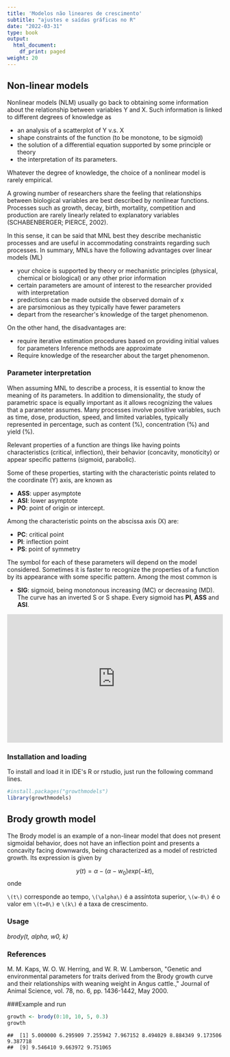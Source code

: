 ```yaml
---
title: 'Modelos não lineares de crescimento'
subtitle: "ajustes e saídas gráficas no R"
date: "2022-03-31"
type: book
output:
  html_document:
    df_print: paged
weight: 20
---
```






## Non-linear models 

Nonlinear models (NLM) usually go back to obtaining some information about the relationship between variables Y and X. Such information is linked to different degrees of knowledge as
- an analysis of a scatterplot of Y v.s. X
- shape constraints of the function (to be monotone, to be sigmoid)
- the solution of a differential equation supported by some
principle or theory
- the interpretation of its parameters.

Whatever the degree of knowledge, the choice of a nonlinear model is rarely empirical.

A growing number of researchers share the feeling that relationships between biological variables are best described by nonlinear functions. Processes such as growth, decay, birth, mortality, competition and production are rarely linearly related to explanatory variables (SCHABENBERGER; PIERCE, 2002).

In this sense, it can be said that MNL best
they describe mechanistic processes and are useful in accommodating constraints regarding such processes. In summary, MNLs have the following advantages over
linear models (ML)
- your choice is supported by theory or mechanistic principles (physical, chemical or biological) or any other prior information
- certain parameters are amount of interest to the researcher provided with interpretation
- predictions can be made outside the observed domain of x
- are parsimonious as they typically have fewer parameters
- depart from the researcher's knowledge of the target phenomenon.

On the other hand, the disadvantages are:
- require iterative estimation procedures based on providing initial values for parameters
 Inference methods are approximate
- Require knowledge of the researcher about the target phenomenon.

### Parameter interpretation 

When assuming MNL to describe a process, it is essential to know the meaning of its parameters. In addition to dimensionality, the study of parametric space is equally important as it allows recognizing the values that a parameter assumes. Many processes involve positive variables, such as time, dose, production, speed, and limited variables, typically represented in percentage, such as content (%), concentration (%) and yield (%).

Relevant properties of a function are things like having points
characteristics (critical, inflection), their behavior (concavity, monoticity) or appear specific patterns (sigmoid, parabolic).

Some of these properties, starting with the characteristic points related to the coordinate (Y) axis, are known as
- **ASS**: upper asymptote
- **ASI**: lower asymptote
- **PO**: point of origin or intercept.

Among the characteristic points on the abscissa axis (X) are:
- **PC**: critical point
- **PI**: inflection point
- **PS**: point of symmetry

The symbol for each of these parameters will depend on the model considered. Sometimes it is faster to recognize the properties of a function by its appearance with some specific pattern. Among the most common is
- **SIG**: sigmoid, being monotonous increasing (MC) or decreasing (MD). The curve has an inverted S or S shape. Every sigmoid has **PI**, **ASS** and **ASI**.


<iframe width='100%' height='300' src='https://rdrr.io/snippets/embed/?code=print(%22Hello%2C%20world!%22)' frameborder='0'></iframe>



### Installation and loading

To install and load it in IDE's R or rstudio, just run the following command lines.



```r
#install.packages("growthmodels")
library(growthmodels)
```

## Brody growth model


The Brody model is an example of a non-linear model that does not present sigmoidal behavior, does not have an inflection point and presents a concavity facing downwards, being characterized as a model of restricted growth. Its expression is given by

$$
y(t)=\alpha -(\alpha - w_0)exp(-kt),
$$
onde

`\(t\)` corresponde ao tempo, `\(\alpha\)` é a assíntota superior, `\(w-0\)` é o valor em `\(t=0\)` e `\(k\)` é a taxa de crescimento.

### Usage

*brody(t, alpha, w0, k)*


### References

M. M. Kaps, W. O. W. Herring, and W. R. W. Lamberson, "Genetic and environmental parameters for traits derived from the Brody growth curve and their relationships with weaning weight in Angus cattle.," Journal of Animal Science, vol. 78, no. 6, pp. 1436-1442, May 2000.

###Example and run


```r
growth <- brody(0:10, 10, 5, 0.3)
growth
```

```
##  [1] 5.000000 6.295909 7.255942 7.967152 8.494029 8.884349 9.173506 9.387718
##  [9] 9.546410 9.663972 9.751065
```






